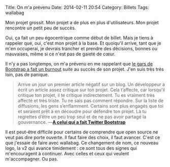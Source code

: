 Title: On m'a prévenu
Date: 2014-02-11 20:54
Category: Billets
Tags: wallabag

Mon projet grossit.
Mon projet a de plus en plus d'utilisateurs.
Mon projet rencontre un petit peu de succès.

Oui, ça fait un peu égocentrique comme début de billet. Mais je tiens à rappeler que, oui, c'est mon projet à la base. Et quoiqu'il arrive, tant que je m'en occuperai, je devrais trancher et prendre des décisions, bonnes ou mauvaises, même si ce n'est pas de gaieté de cœur.

Il n'y a pas longtemps, on m'a prévenu en me rappelant que [le gars de Bootstrap a fait un burnout](http://www.touilleur-express.fr/2012/12/08/a-celui-qui-a-fait-twitter-bootstrap/) suite au succès de son projet. J'en suis très très loin, pas de panique.

> Arrive un jour un premier article négatif sur un blog. Un développeur a écrit un article assez critique sur ton projet. Cela t’affecte, car lorsqu’il critique ton projet, il te critique indirectement. Tu es vraiment très affecté et très triste. Tu ne sais pas comment répondre. Sur la liste de diffusions, les gens s’enflamment. Certains sont plus engagés que toi et seraient prêt à en découdre pour défendre ton projet. Là tu regrettes d’être un peu trop seul et de ne pas avoir partagé la gouvernance. —**[A celui qui a fait Twitter Bootstrap](http://www.touilleur-express.fr/2012/12/08/a-celui-qui-a-fait-twitter-bootstrap/)**

Il est peut-être difficile pour certains de comprendre que open source ne veut pas dire porte ouverte. Il faut faire des choix, il faut avancer. C'est ce que j'essaie de faire avec wallabag.
Ce changement de nom, ce nouveau logo, la v2 qui avance timidement : ce sont tous des signes qui m'encouragent à continuer. Avec celles et ceux qui veulent m'accompagner. Ou pas.
